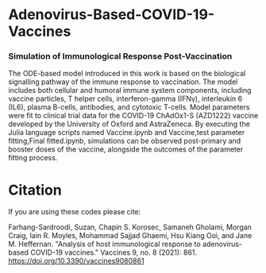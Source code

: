 # Adenovirus-Based-COVID-19-Vaccines
### Simulation of Immunological Response Post-Vaccination
The ODE-based model introduced in this work is based on the biological signalling pathway of the immune response to vaccination. The model includes both cellular and
humoral immune system components, including vaccine particles, T helper cells, interferon-gamma (IFNγ), interleukin 6 (IL6), plasma B-cells, antibodies, and cytotoxic 
T-cells. Model parameters were fit to clinical trial data for the COVID-19 ChAdOx1-S (AZD1222) vaccine developed by the University of Oxford and AstraZeneca. By executing
the Julia language scripts named Vaccine.ipynb and Vaccine,test parameter fitting,Final fitted.ipynb, simulations can be observed post-primary and booster doses of the vaccine, 
alongside the outcomes of the parameter fitting process. 

# Citation

 If you are using these codes please cite:
 
 Farhang-Sardroodi, Suzan, Chapin S. Korosec, Samaneh Gholami, Morgan Craig, Iain R. Moyles, Mohammad Sajjad Ghaemi, Hsu Kiang Ooi, and Jane M. Heffernan. "Analysis of host immunological response to adenovirus-based COVID-19 vaccines." Vaccines 9, no. 8 (2021): 861. https://doi.org/10.3390/vaccines9080861

